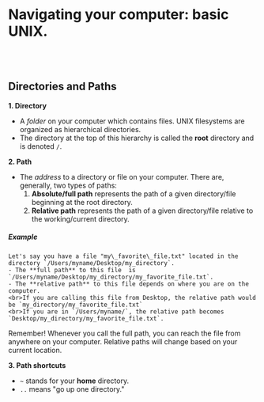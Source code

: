 # Navigating your computer: basic UNIX.
<br><br>

## Directories and Paths

**1. Directory**
  - A *folder* on your computer which contains files. UNIX filesystems are organized as hierarchical directories.
  - The directory at the top of this hierarchy is called the **root** directory and is denoted `/`. 

**2. Path**
  - The *address* to a directory or file on your computer. There are, generally, two types of paths:
    1. **Absolute/full path** represents the path of a given directory/file beginning at the root directory.
    2. **Relative path** represents the path of a given directory/file relative to the working/current directory.
    
   ##### Example
    Let's say you have a file "my\_favorite\_file.txt" located in the directory `/Users/myname/Desktop/my_directory`.
    - The **full path** to this file  is `/Users/myname/Desktop/my_directory/my_favorite_file.txt`.  
    - The **relative path** to this file depends on where you are on the computer. 
    <br>If you are calling this file from Desktop, the relative path would be `my_directory/my_favorite_file.txt`
    <br>If you are in `/Users/myname/`, the relative path becomes `Desktop/my_directory/my_favorite_file.txt`.
    
   Remember! Whenever you call the full path, you can reach the file from anywhere on your computer. Relative paths will change based on your current location.

**3. Path shortcuts**
  - `~` stands for your **home** directory.
  - `..` means "go up one directory."
